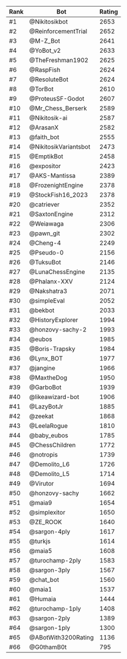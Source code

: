 Rank|Bot|Rating
---|---|---
#1|@Nikitosikbot|2653
#2|@ReinforcementTrial|2652
#3|@M-Z_Bot|2641
#4|@YoBot_v2|2633
#5|@TheFreshman1902|2625
#6|@RaspFish|2624
#7|@ResoluteBot|2624
#8|@TorBot|2610
#9|@ProteusSF-Godot|2607
#10|@Mr_Chess_Berserk|2589
#11|@Nikitosik-ai|2587
#12|@ArasanX|2582
#13|@faith_bot|2555
#14|@NikitosikVariantsbot|2473
#15|@EmptikBot|2458
#16|@expositor|2423
#17|@AKS-Mantissa|2389
#18|@FrozenightEngine|2378
#19|@StockFish16_2023|2378
#20|@catriever|2352
#21|@SaxtonEngine|2312
#22|@Weiawaga|2306
#23|@pawn_git|2302
#24|@Cheng-4|2249
#25|@Pseudo-0|2156
#26|@TuksuBot|2146
#27|@LunaChessEngine|2135
#28|@Phalanx-XXV|2124
#29|@Nakshatra3|2071
#30|@simpleEval|2052
#31|@bekbot|2033
#32|@HistoryExplorer|1994
#33|@honzovy-sachy-2|1993
#34|@eubos|1985
#35|@Boris-Trapsky|1984
#36|@Lynx_BOT|1977
#37|@jangine|1966
#38|@MaxtheDog|1950
#39|@GarboBot|1939
#40|@likeawizard-bot|1906
#41|@LazyBotJr|1885
#42|@zeekat|1868
#43|@LeelaRogue|1810
#44|@baby_eubos|1785
#45|@ChessChildren|1772
#46|@notropis|1739
#47|@Demolito_L6|1726
#48|@Demolito_L5|1714
#49|@Virutor|1694
#50|@honzovy-sachy|1662
#51|@maia9|1654
#52|@simplexitor|1650
#53|@ZE_ROOK|1640
#54|@sargon-4ply|1617
#55|@turkjs|1614
#56|@maia5|1608
#57|@turochamp-2ply|1583
#58|@sargon-3ply|1567
#59|@chat_bot|1560
#60|@maia1|1537
#61|@Humaia|1444
#62|@turochamp-1ply|1408
#63|@sargon-2ply|1389
#64|@sargon-1ply|1300
#65|@ABotWith3200Rating|1136
#66|@G0thamB0t|795

